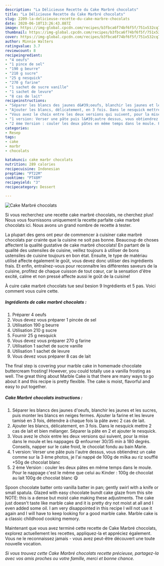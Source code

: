 ```yaml
---
description: "La Délicieuse Recette du Cake Marbré chocolats"
title: "La Délicieuse Recette du Cake Marbré chocolats"
slug: 2209-la-delicieuse-recette-du-cake-marbre-chocolats
date: 2020-06-10T13:26:43.887Z
image: https://img-global.cpcdn.com/recipes/b3fbca6f74bf6f5f/751x532cq70/cake-marbre-chocolats-photo-principale-de-la-recette.jpg
thumbnail: https://img-global.cpcdn.com/recipes/b3fbca6f74bf6f5f/751x532cq70/cake-marbre-chocolats-photo-principale-de-la-recette.jpg
cover: https://img-global.cpcdn.com/recipes/b3fbca6f74bf6f5f/751x532cq70/cake-marbre-chocolats-photo-principale-de-la-recette.jpg
author: Minnie Walters
ratingvalue: 3.7
reviewcount: 8
recipeingredient:
- "4 oeufs"
- "1 pince de sel"
- "190 g beurre"
- "210 g sucre"
- "25 g nesquick"
- "270 g farine"
- "1 sachet de sucre vanille"
- "1 sachet de levure"
- "8 cas de lait"
recipeinstructions:
- "Séparer les blancs des jaunes d&#39;oeufs, blanchir les jaunes et les sucres, puis monter les blancs en neiges fermes. Ajouter la farine et les levure tamisé en 3 fois, détendre à chaque fois la pâte avec 2 cas de lait."
- "Ajouter les blancs, délicatement, en 3 fois. Dans le nesquick mettre 2 cas de lait et bien mélanger. Séparer la pâte en 2 et ajouter le nesquick."
- "Vous avez le choix entre les deux versions qui suivent, pour la mise dans le moule et les nappages 😋 enfourner 30/35 min à 180 degrés. Conseils, napper sur le cake froid, le chocolat fondu au bain Marie."
- "1 version: Verser une pâte puis l&#39;autre dessus, vous obtiendrez un cake comme sur la 3 ème photos, je l&#39;ai nappé de 100g de milka au riz soufflé +50g de chocolat blanc"
- "2 ème Version : couler les deux pâtes en même temps dans le moule. Pour le nappage c&#39;est le même que celui au Kinder : 100g de chocolat au lait 100g de chocolat blanc 😋"
categories:
- Resep
tags:
- cake
- marbr
- chocolats

katakunci: cake marbr chocolats 
nutrition: 289 calories
recipecuisine: Indonesian
preptime: "PT22M"
cooktime: "PT48M"
recipeyield: "3"
recipecategory: Dessert

---
```



![Cake Marbré chocolats](https://img-global.cpcdn.com/recipes/b3fbca6f74bf6f5f/751x532cq70/cake-marbre-chocolats-photo-principale-de-la-recette.jpg)

Si vous recherchez une recette cake marbré chocolats, ne cherchez plus! Nous vous fournissons uniquement la recette parfaite cake marbré chocolats ici. Nous avons un grand nombre de recette à tester.

La plupart des gens ont peur de commencer à cuisiner cake marbré chocolats par crainte que la cuisine ne soit pas bonne. Beaucoup de choses affectent la qualité gustative de cake marbré chocolats! En partant de la qualité des ustensiles de cuisine, veillez toujours à utiliser de bons ustensiles de cuisine toujours en bon état. Ensuite, le type de matériau utilisé affecte également le goût, vous devez donc utiliser des ingrédients frais. Et enfin, entraînez-vous pour reconnaître les différentes saveurs de la cuisine, profitez de chaque cuisson de tout cœur, car la sensation d'être excité, calme et non pressé affecte aussi le goût de la cuisine!

<!--inarticleads1-->

À cuire cake marbré chocolats tue seul besion 9 Ingrédients et 5 pas. Voici comment vous cuire cette.

##### Ingrédients de cake marbré chocolats :

1. Préparer 4 oeufs
1. Vous devez vous préparer 1 pincée de sel
1. Utilisation 190 g beurre
1. Utilisation 210 g sucre
1. Fournir 25 g nesquick
1. Vous devez vous préparer 270 g farine
1. Utilisation 1 sachet de sucre vanille
1. Utilisation 1 sachet de levure
1. Vous devez vous préparer 8 cas de lait


The final step is covering your marble cake in homemade chocolate buttercream frosting! However, you could totally use a vanilla frosting as well. The great thing about Marble Cake is that there are many ways to go about it and this recipe is pretty flexible. The cake is moist, flavorful and easy to put together. 

<!--inarticleads2-->

##### Cake Marbré chocolats instructions :

1. Séparer les blancs des jaunes d&#39;oeufs, blanchir les jaunes et les sucres, puis monter les blancs en neiges fermes. Ajouter la farine et les levure tamisé en 3 fois, détendre à chaque fois la pâte avec 2 cas de lait.
1. Ajouter les blancs, délicatement, en 3 fois. Dans le nesquick mettre 2 cas de lait et bien mélanger. Séparer la pâte en 2 et ajouter le nesquick.
1. Vous avez le choix entre les deux versions qui suivent, pour la mise dans le moule et les nappages 😋 enfourner 30/35 min à 180 degrés. Conseils, napper sur le cake froid, le chocolat fondu au bain Marie.
1. 1 version: Verser une pâte puis l&#39;autre dessus, vous obtiendrez un cake comme sur la 3 ème photos, je l&#39;ai nappé de 100g de milka au riz soufflé +50g de chocolat blanc
1. 2 ème Version : couler les deux pâtes en même temps dans le moule. Pour le nappage c&#39;est le même que celui au Kinder : 100g de chocolat au lait 100g de chocolat blanc 😋


Spoon chocolate batter onto vanilla batter in pan; gently swirl with a knife or small spatula. Glazed with easy chocolate bundt cake glaze from this site NOTE: this is a dense but moist cake making these adjustments. The cake just doesn&#39;t taste like marble cake and it is pretty dry not moist at all and I even added some oil. I am very disappointed in this recipe I will not use it again and I will have to keep looking for a good marble cake. Marble cake is a classic childhood cooking memory. 

<!--inarticleads1-->

<p>
Maintenant que vous avez terminé cette recette de Cake Marbré chocolats, explorez actuellement les recettes, appliquez-la et appréciez également. Vous ne le reconnaissez jamais - vous avez peut-être découvert une toute nouvelle vocation.
</p>

<p>
<i>Si vous trouvez cette Cake Marbré chocolats recette précieuse, partagez-la avec vos amis proches ou votre famille, merci et bonne chance.</i>
</p>
